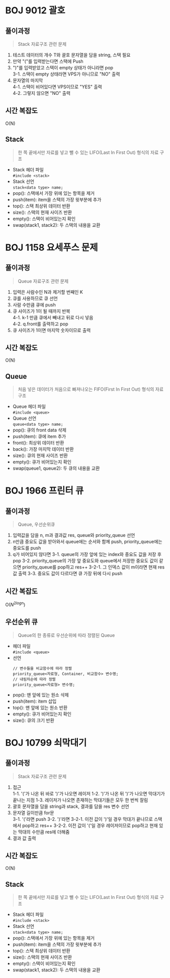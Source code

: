 # BOJ 9012 괄호 
## 풀이과정
> Stack 자료구조 관련 문제
1. 테스트 데이터의 개수 T와 괄호 문자열을 담을 string, 스택 필요
2. 만약 "("를 입력받는다면 스택에 Push
3. ")"를 입력받았고 스택이 empty 상태가 아니라면 pop   
    3-1. 스택이 empty 상태라면 VPS가 아니므로 "NO" 출력
4. 문자열의 마지막      
   4-1. 스택이 비어있다면 VPS이므로 "YES" 출력   
   4-2. 그렇지 않으면 "NO" 출력

## 시간 복잡도
O(N)

## Stack
> 한 쪽 끝에서만 자료를 넣고 뺄 수 있는 LIFO(Last In First Out) 형식의 자료 구조
- Stack 헤더 파일   
  ```#include <stack>```
- Stack 선언    
  ```stack<data type> name;```
- pop(): 스택에서 가장 위에 있는 항목을 제거
- push(item): item을 스택의 가장 윗부분에 추가
- top(): 스택 최상위 데이터 반환
- size(): 스택의 현재 사이즈 반환
- empty(): 스택이 비어있는지 확인
- swap(stack1, stack2): 두 스택의 내용을 교환

# BOJ 1158 요세푸스 문제
## 풀이과정
> Queue 자료구조 관련 문제
1. 입력은 사람수인 N과 제거할 번째인 K
2. 큐를 사용하므로 큐 선언
3. 사람 수만큼 큐에 push
4. 큐 사이즈가 1이 될 때까지 반복   
   4-1. k-1 만큼 큐에서 빼내고 뒤로 다시 넣음   
   4-2. q.front를 출력하고 pop
5. 큐 사이즈가 1이면 마지막 숫자이므로 출력
   
## 시간 복잡도
O(N)

## Queue
> 처음 넣은 데이터가 처음으로 빠져나오는 FIFO(First In First Out) 형식의 자료구조
- Queue 헤더 파일   
  ```#include <queue>```
- Queue 선언   
  ```queue<data type> name;```
- pop(): 큐의 front data 삭제
- push(item): 큐에 item 추가
- front(): 최상위 데이터 반환
- back(): 가장 마지막 데이터 반환
- size(): 큐의 현재 사이즈 반환
- empty(): 큐가 비어있는지 확인
- swap(queue1, queue2): 두 큐의 내용을 교환
  
# BOJ 1966 프린터 큐
## 풀이과정
> Queue, 우선순위큐
1. 입력값을 담을 n, m과 결과값 res, queue와 priority_queue 선언
2. n만큼 중요도 값을 받아와서 queue에는 순서와 함께 push, priority_queue에는 중요도를 push
3. q가 비어있지 않다면
   3-1. queue의 가장 앞에 있는 index와 중요도 값을 저장 후 pop
   3-2. priority_queue의 가장 앞 중요도와 queue에서 저장한 중요도 값이 같으면 priority_queue를 pop하고 res++
        3-2-1. 그 인덱스 값이 m이라면 현재 res값 출력
    3-3. 중요도 값이 다르다면 큐 가장 뒤에 다시 push


## 시간 복잡도
O(${N^{2logn}}$)

## 우선순위 큐
> Queue의 한 종류로 우선순위에 따라 정렬된 Queue
- 헤더 파일   
  ```#include <queue>```
- 선언
  ```
  // 변수들을 비교함수에 따라 정렬
  priority_queue<자료형, Container, 비교함수> 변수명;
  // 내림차순에 따라 정렬  
  priority_queue<자료형> 변수명;
  ```
- pop(): 맨 앞에 있는 원소 삭제
- push(item): item 삽입
- top(): 맨 앞에 있는 원소 반환
- empty(): 큐가 비어있는지 확인
- size(): 큐의 크기 반환

# BOJ 10799 쇠막대기
## 풀이과정
> Stack 자료구조 관련 문제
1. 접근   
   1-1. '('가 나온 뒤 바로 ')'가 나오면 레이저
   1-2. ')'가 나온 뒤 ')'가 나오면 막대기가 끝나는 지점
   1-3. 레이저가 나오면 존재하는 막대기들은 모두 한 번씩 잘림
2. 괄호 문자열을 담을 string과 stack, 결과를 담을 res 변수 선언
3. 문자열 길이만큼 for문   
   3-1. '('라면 push
   3-2. ')'라면
        3-2-1. 이전 값이 ')'일 경우 막대가 끝나므로 스택에서 pop하고 res++
        3-2-2. 이전 값이 '('일 경우 레이저이므로 pop하고 현재 있는 막대의 수만큼 res에 더해줌
4. 결과 값 출력
   
## 시간 복잡도
O(N)

## Stack
> 한 쪽 끝에서만 자료를 넣고 뺄 수 있는 LIFO(Last In First Out) 형식의 자료 구조
- Stack 헤더 파일   
  ```#include <stack>```
- Stack 선언   
  ```stack<data type> name;```
- pop(): 스택에서 가장 위에 있는 항목을 제거
- push(item): item을 스택의 가장 윗부분에 추가
- top(): 스택 최상위 데이터 반환
- size(): 스택의 현재 사이즈 반환
- empty(): 스택이 비어있는지 확인
- swap(stack1, stack2): 두 스택의 내용을 교환